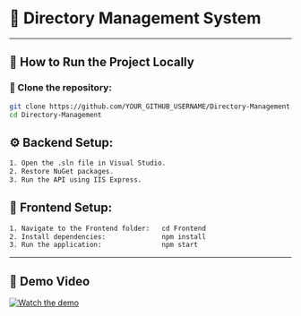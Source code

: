# 📂 Directory Management System

---

## 🚀 How to Run the Project Locally

### 📌 Clone the repository:
```sh
git clone https://github.com/YOUR_GITHUB_USERNAME/Directory-Management.git
cd Directory-Management
```

## ⚙️ Backend Setup:
```sh
1. Open the .sln file in Visual Studio.
2. Restore NuGet packages.
3. Run the API using IIS Express.
```

## 🎨 Frontend Setup:
```sh
1. Navigate to the Frontend folder:   cd Frontend
2. Install dependencies:              npm install
3. Run the application:               npm start
```

---

## 🎥 Demo Video
[![Watch the demo](https://img.youtube.com/vi/t1dbD5hOzJo/0.jpg)](https://www.youtube.com/watch?v=t1dbD5hOzJo)
